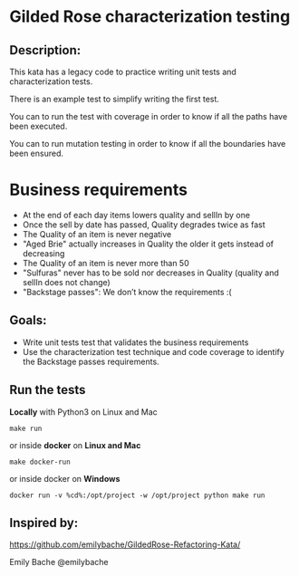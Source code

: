 # Gilded Rose characterization testing

## Description:
This kata has a legacy code to practice writing unit tests and characterization tests.

There is an example test to simplify writing the first test.

You can to run the test with coverage in order to know if all the paths have been executed.

You can to run mutation testing in order to know if all the boundaries have been ensured.

# Business requirements
- At the end of each day items lowers quality and sellIn by one
- Once the sell by date has passed, Quality degrades twice as fast
- The Quality of an item is never negative
- "Aged Brie" actually increases in Quality the older it gets instead of decreasing
- The Quality of an item is never more than 50
- "Sulfuras" never has to be sold nor decreases in Quality (quality and sellIn does not change)
- "Backstage passes": We don’t know the requirements :(


## Goals:
- Write unit tests test that validates the business requirements
- Use the characterization test technique and code coverage to identify the Backstage passes requirements.

## Run the tests

**Locally** with Python3 on Linux and Mac

    make run

or inside **docker** on **Linux and Mac**

    make docker-run

or inside docker on **Windows**

    docker run -v %cd%:/opt/project -w /opt/project python make run
    
## Inspired by:
https://github.com/emilybache/GildedRose-Refactoring-Kata/

Emily Bache @emilybache